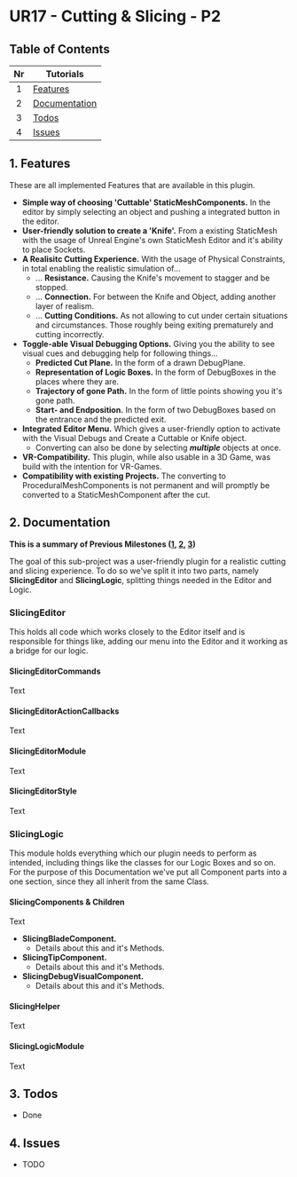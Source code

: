 # UR17 - Cutting & Slicing - P2

## Table of Contents

| Nr | Tutorials |
|:----:|--------|
|1| [Features](#features) |
|2| [Documentation](#documentation) |
|3| [Todos](#todos)|
|4| [Issues](#issues)|

## 1. Features
These are all implemented Features that are available in this plugin.

* **Simple way of choosing 'Cuttable' StaticMeshComponents.** In the editor by simply selecting an object and pushing a integrated button in the editor.
* **User-friendly solution to create a 'Knife'.** From a existing StaticMesh with the usage of Unreal Engine's own StaticMesh Editor and it's ability to place Sockets.
* **A Realisitc Cutting Experience.** With the usage of Physical Constraints, in total enabling the realistic simulation of...
	* ... **Resistance.** Causing the Knife's movement to stagger and be stopped.
	* ... **Connection.** For between the Knife and Object, adding another layer of realism.
	* ... **Cutting Conditions.** As not allowing to cut under certain situations and circumstances. Those roughly being exiting prematurely and cutting incorrectly.
* **Toggle-able Visual Debugging Options.** Giving you the ability to see visual cues and debugging help for following things...
	* **Predicted Cut Plane.** In the form of a drawn DebugPlane.
	* **Representation of Logic Boxes.** In the form of DebugBoxes in the places where they are.
	* **Trajectory of gone Path.** In the form of little points showing you it's gone path.
	* **Start- and Endposition.** In the form of two DebugBoxes based on the entrance and the predicted exit.
* **Integrated Editor Menu.** Which gives a user-friendly option to activate with the Visual Debugs and Create a Cuttable or Knife object.
	* Converting can also be done by selecting ***multiple*** objects at once.
* **VR-Compatibility.** This plugin, while also usable in a 3D Game, was build with the intention for VR-Games.
* **Compatibility with existing Projects.** The converting to ProceduralMeshComponents is not permanent and will promptly be converted to a StaticMeshComponent after the cut.

## 2. Documentation

**__This is a summary of Previous Milestones ([1](Milestone1), [2](Milestone2), [3](Milestone3))__**

The goal of this sub-project was a user-friendly plugin for a realistic cutting and slicing experience. To do so we've split it into two parts, namely **SlicingEditor** and **SlicingLogic**, splitting things needed in the Editor and Logic.

### SlicingEditor

This holds all code which works closely to the Editor itself and is responsible for things like, adding our menu into the Editor and it working as a bridge for our logic.

#### SlicingEditorCommands
Text

#### SlicingEditorActionCallbacks
Text

#### SlicingEditorModule
Text

#### SlicingEditorStyle
Text

### SlicingLogic

This module holds everything which our plugin needs to perform as intended, including things like the classes for our Logic Boxes and so on. For the purpose of this Documentation we've put all Component parts into a one section, since they all inherit from the same Class.

#### SlicingComponents & Children
Text

* **SlicingBladeComponent.**
	* Details about this and it's Methods.
* **SlicingTipComponent.**
	* Details about this and it's Methods.
* **SlicingDebugVisualComponent.**
	* Details about this and it's Methods.

#### SlicingHelper
Text

#### SlicingLogicModule
Text

## 3. Todos

- Done

## 4. Issues
- TODO
